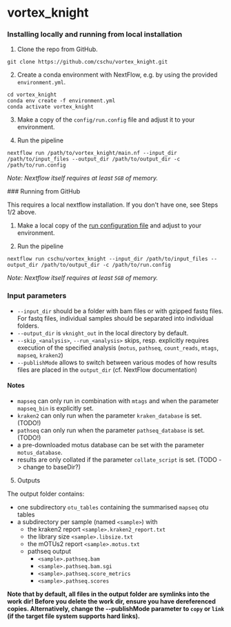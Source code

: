 # vortex_knight

### Installing locally and running from local installation

1. Clone the repo from GitHub.

```
git clone https://github.com/cschu/vortex_knight.git
```

2. Create a conda environment with NextFlow, e.g. by using the provided `environment.yml`.

```
cd vortex_knight
conda env create -f environment.yml
conda activate vortex_knight
```

3. Make a copy of the `config/run.config` file and adjust it to your environment.

4. Run the pipeline 

``` 
nextflow run /path/to/vortex_knight/main.nf --input_dir /path/to/input_files --output_dir /path/to/output_dir -c /path/to/run.config
```

*Note: Nextflow itself requires at least `5GB` of memory.*


### Running from GitHub

This requires a local nextflow installation. If you don't have one, see Steps 1/2 above.

1. Make a local copy of the [run configuration file](https://raw.githubusercontent.com/cschu/vortex_knight/main/nextflow/run.config) and adjust to your environment.

2. Run the pipeline

```
nextflow run cschu/vortex_knight --input_dir /path/to/input_files --output_dir /path/to/output_dir -c /path/to/run.config
```

*Note: Nextflow itself requires at least `5GB` of memory.*

### Input parameters

* `--input_dir` should be a folder with bam files or with gzipped fastq files. For fastq files, individual samples should be separated into individual folders.
* `--output_dir` is `vknight_out` in the local directory by default.
* `--skip_<analysis>`, `--run_<analysis>` skips, resp. explicitly requires execution of the specified analysis (`motus`, `pathseq`, `count_reads`, `mtags`, `mapseq`, `kraken2`)
* `--publishMode` allows to switch between various modes of how results files are placed in the `output_dir` (cf. NextFlow documentation)

#### Notes
* `mapseq` can only run in combination with `mtags` and when the parameter `mapseq_bin` is explicitly set.
* `kraken2` can only run when the parameter `kraken_database` is set. (TODO!)
* `pathseq` can only run when the parameter `pathseq_database` is set. (TODO!)
* a pre-downloaded motus database can be set with the parameter `motus_database`.
* results are only collated if the parameter `collate_script` is set. (TODO -> change to baseDir?)


5. Outputs

The output folder contains:

* one subdirectory `otu_tables` containing the summarised `mapseq` otu tables
* a subdirectory per sample (named `<sample>`) with
  * the kraken2 report `<sample>.kraken2_report.txt`
  * the library size `<sample>.libsize.txt`
  * the mOTUs2 report `<sample>.motus.txt`
  * pathseq output
    - `<sample>.pathseq.bam`
    - `<sample>.pathseq.bam.sgi`
    - `<sample>.pathseq.score_metrics`
    - `<sample>.pathseq.scores`

**Note that by default, all files in the output folder are symlinks into the work dir! Before you delete the work dir, ensure you have dereferenced copies. Alternatively, change the --publishMode parameter to `copy` or `link` (if the target file system supports hard links).**
